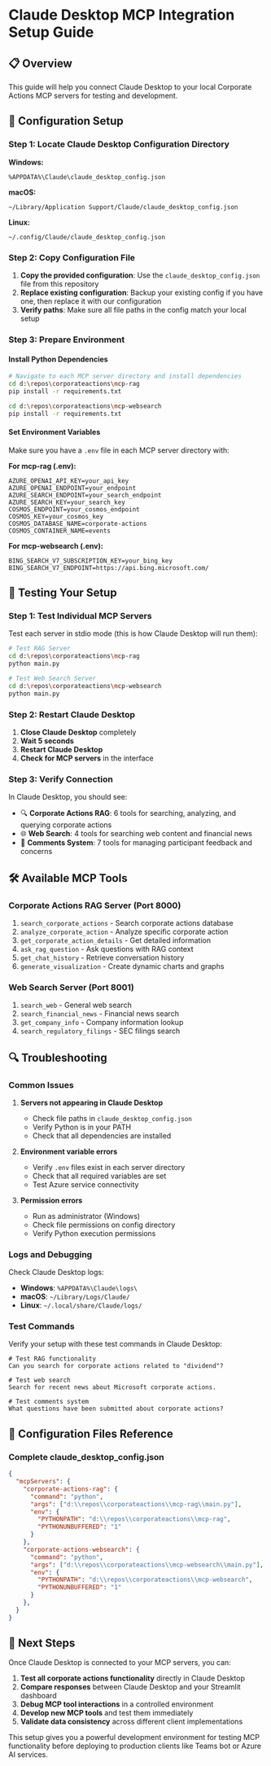 # Claude Desktop MCP Integration Setup Guide

## 📋 Overview
This guide will help you connect Claude Desktop to your local Corporate Actions MCP servers for testing and development.

## 🔧 Configuration Setup

### Step 1: Locate Claude Desktop Configuration Directory

**Windows:**
```
%APPDATA%\Claude\claude_desktop_config.json
```

**macOS:**
```
~/Library/Application Support/Claude/claude_desktop_config.json
```

**Linux:**
```
~/.config/Claude/claude_desktop_config.json
```

### Step 2: Copy Configuration File

1. **Copy the provided configuration**: Use the `claude_desktop_config.json` file from this repository
2. **Replace existing configuration**: Backup your existing config if you have one, then replace it with our configuration
3. **Verify paths**: Make sure all file paths in the config match your local setup

### Step 3: Prepare Environment

#### Install Python Dependencies
```bash
# Navigate to each MCP server directory and install dependencies
cd d:\repos\corporateactions\mcp-rag
pip install -r requirements.txt

cd d:\repos\corporateactions\mcp-websearch  
pip install -r requirements.txt

```

#### Set Environment Variables
Make sure you have a `.env` file in each MCP server directory with:

**For mcp-rag (.env):**
```env
AZURE_OPENAI_API_KEY=your_api_key
AZURE_OPENAI_ENDPOINT=your_endpoint
AZURE_SEARCH_ENDPOINT=your_search_endpoint
AZURE_SEARCH_KEY=your_search_key
COSMOS_ENDPOINT=your_cosmos_endpoint
COSMOS_KEY=your_cosmos_key
COSMOS_DATABASE_NAME=corporate-actions
COSMOS_CONTAINER_NAME=events
```

**For mcp-websearch (.env):**
```env
BING_SEARCH_V7_SUBSCRIPTION_KEY=your_bing_key
BING_SEARCH_V7_ENDPOINT=https://api.bing.microsoft.com/
```

## 🚀 Testing Your Setup

### Step 1: Test Individual MCP Servers

Test each server in stdio mode (this is how Claude Desktop will run them):

```bash
# Test RAG Server
cd d:\repos\corporateactions\mcp-rag
python main.py

# Test Web Search Server  
cd d:\repos\corporateactions\mcp-websearch
python main.py

```

### Step 2: Restart Claude Desktop

1. **Close Claude Desktop** completely
2. **Wait 5 seconds**
3. **Restart Claude Desktop**
4. **Check for MCP servers** in the interface

### Step 3: Verify Connection

In Claude Desktop, you should see:
- 🔍 **Corporate Actions RAG**: 6 tools for searching, analyzing, and querying corporate actions
- 🌐 **Web Search**: 4 tools for searching web content and financial news
- 💬 **Comments System**: 7 tools for managing participant feedback and concerns

## 🛠️ Available MCP Tools

### Corporate Actions RAG Server (Port 8000)
1. `search_corporate_actions` - Search corporate actions database
2. `analyze_corporate_action` - Analyze specific corporate action
3. `get_corporate_action_details` - Get detailed information
4. `ask_rag_question` - Ask questions with RAG context
5. `get_chat_history` - Retrieve conversation history
6. `generate_visualization` - Create dynamic charts and graphs

### Web Search Server (Port 8001) 
1. `search_web` - General web search
2. `search_financial_news` - Financial news search
3. `get_company_info` - Company information lookup
4. `search_regulatory_filings` - SEC filings search

## 🔍 Troubleshooting

### Common Issues

1. **Servers not appearing in Claude Desktop**
   - Check file paths in `claude_desktop_config.json`
   - Verify Python is in your PATH
   - Check that all dependencies are installed

2. **Environment variable errors**
   - Verify `.env` files exist in each server directory
   - Check that all required variables are set
   - Test Azure service connectivity

3. **Permission errors**
   - Run as administrator (Windows)
   - Check file permissions on config directory
   - Verify Python execution permissions

### Logs and Debugging

Check Claude Desktop logs:
- **Windows**: `%APPDATA%\Claude\logs\`
- **macOS**: `~/Library/Logs/Claude/`
- **Linux**: `~/.local/share/Claude/logs/`

### Test Commands

Verify your setup with these test commands in Claude Desktop:

```
# Test RAG functionality
Can you search for corporate actions related to "dividend"?

# Test web search
Search for recent news about Microsoft corporate actions.

# Test comments system
What questions have been submitted about corporate actions?
```

## 📝 Configuration Files Reference

### Complete claude_desktop_config.json
```json
{
  "mcpServers": {
    "corporate-actions-rag": {
      "command": "python",
      "args": ["d:\\repos\\corporateactions\\mcp-rag\\main.py"],
      "env": {
        "PYTHONPATH": "d:\\repos\\corporateactions\\mcp-rag",
        "PYTHONUNBUFFERED": "1"
      }
    },
    "corporate-actions-websearch": {
      "command": "python",
      "args": ["d:\\repos\\corporateactions\\mcp-websearch\\main.py"],
      "env": {
        "PYTHONPATH": "d:\\repos\\corporateactions\\mcp-websearch", 
        "PYTHONUNBUFFERED": "1"
      }
    },
  }
}
```

## 🎯 Next Steps

Once Claude Desktop is connected to your MCP servers, you can:

1. **Test all corporate actions functionality** directly in Claude Desktop
2. **Compare responses** between Claude Desktop and your Streamlit dashboard
3. **Debug MCP tool interactions** in a controlled environment
4. **Develop new MCP tools** and test them immediately
5. **Validate data consistency** across different client implementations

This setup gives you a powerful development environment for testing MCP functionality before deploying to production clients like Teams bot or Azure AI services.
